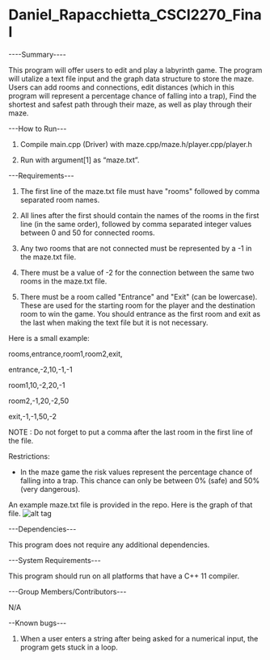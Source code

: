 # Daniel_Rapacchietta_CSCI2270_Final

----Summary----

This program will offer users to edit and play a labyrinth game. The program will utalize a text file input and the graph data structure to store the maze. Users can add rooms and connections, edit distances (which in this program will represent a percentage chance of falling into a trap), Find the shortest and safest path through their maze, as well as play through their maze.

---How to Run---

1.	Compile main.cpp (Driver) with maze.cpp/maze.h/player.cpp/player.h


2.	Run with argument[1] as “maze.txt”.

---Requirements---

1. The first line of the maze.txt file must have "rooms" followed by comma separated room names.

2. All lines after the first should contain the names of the rooms in the first line (in the same order),
followed by comma separated integer values between 0 and 50 for connected rooms.


3. Any two rooms that are not connected must be represented by a -1 in the maze.txt file.


4. There must be a value of -2 for the connection between the same two rooms in the maze.txt file.

5. There must be a room called "Entrance" and "Exit" (can be lowercase). These are used for the starting room for the player and the destination room to win the game. You should entrance as the first room and exit as the last when making the text file but it is not necessary.

Here is a small example:

rooms,entrance,room1,room2,exit,

entrance,-2,10,-1,-1

room1,10,-2,20,-1

room2,-1,20,-2,50

exit,-1,-1,50,-2

NOTE : Do not forget to put a comma after the last room in the first line of the file. 

Restrictions:
- In the maze game the risk values represent the percentage chance of falling into a trap. This chance can only be 
between 0% (safe) and 50% (very dangerous).

An example maze.txt file is provided in the repo. Here is the graph of that file.
![alt tag](https://raw.github.com/dara1429/Rapacchietta_CSCI2270_FinalProject/master/finalproject/maze.jpg)

---Dependencies---

This program does not require any additional dependencies.

---System Requirements---

This program should run on all platforms that have a C++ 11 compiler.

---Group Members/Contributors---

N/A

--Known bugs---

1. When a user enters a string after being asked for a numerical input, the program gets stuck in a loop.
